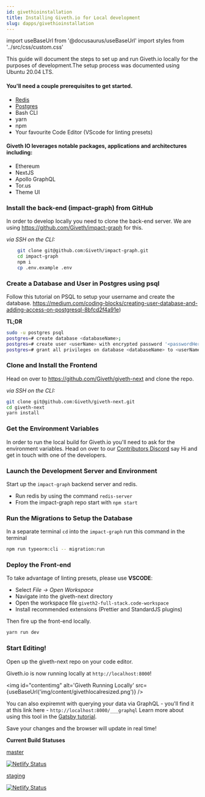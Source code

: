 ```yaml
---
id: givethioinstallation
title: Installing Giveth.io for Local development
slug: dapps/givethioinstallation
---
```


import useBaseUrl from '@docusaurus/useBaseUrl'
import styles from '../src/css/custom.css'

This guide will document the steps to set up and run Giveth.io locally for the purposes of development.The setup process was documented using Ubuntu 20.04 LTS.

#### **You'll need a couple prerequisites to get started.**

 - [Redis](https://redis.io/topics/quickstart)
 - [Postgres](https://www.postgresql.org/download)
 - Bash CLI
 - yarn
 - npm
 - Your favourite Code Editor (VScode for linting presets)

#### **Giveth IO leverages notable packages, applications and architectures including:**  
 - Ethereum
 - NextJS
 - Apollo GraphQL
 - Tor.us
 - Theme UI

### Install the back-end (impact-graph) from GitHub
In order to develop locally you need to clone the back-end server. We are using https://github.com/Giveth/impact-graph for this.

*via SSH on the CLI:*
```bash
    git clone git@github.com:Giveth/impact-graph.git
    cd impact-graph
    npm i
    cp .env.example .env
```


### Create a Database and User in Postgres using psql
Follow this tutorial on PSQL to setup your username and create the database.
https://medium.com/coding-blocks/creating-user-database-and-adding-access-on-postgresql-8bfcd2f4a91e)

**TL;DR**
```bash
sudo -u postgres psql
postgres=# create database <databaseName>;
postgres=# create user <userName> with encrypted password '<passwordHere>';
postgres=# grant all privileges on database <databaseName> to <userName>;
```
### Clone and Install the Frontend
  Head on over to https://github.com/Giveth/giveth-next and clone the repo.  

  *via SSH on the CLI:*
  ```bash
  git clone git@github.com:Giveth/giveth-next.git
  cd giveth-next
  yarn install
  ```

### Get the Environment Variables
 In order to run the local build for Giveth.io you'll need to ask for the environment variables. Head on over to our [Contributors Discord](https://discord.gg/EndTUw9955) say Hi and get in touch with one of the developers.


### Launch the Development Server and Environment
 Start up the `impact-graph` backend server and redis.
  - Run redis by using the command `redis-server`
  - From the impact-graph repo start with `npm start`

### Run the Migrations to Setup the Database
In a separate terminal `cd` into the `impact-graph`
run this command in the terminal
```bash
npm run typeorm:cli -- migration:run
```

### Deploy the Front-end
 To take advantage of linting presets, please use **VSCODE**:
 * Select *File -> Open Workspace*
 * Navigate into the giveth-next directory
 * Open the workspace file `giveth2-full-stack.code-workspace`
 * Install recommended extensions (Prettier and StandardJS plugins)

 Then fire up the front-end locally.

 ```bash
 yarn run dev
 ```

### Start Editing!

Open up the giveth-next repo on your code editor.

Giveth.io is now running locally at `http://localhost:8000`!

<img id="contentimg" alt='Giveth Running Locally' src={useBaseUrl('img/content/givethlocalresized.png')} />

You can also expiremnt with querying your data via GraphQL - you'll find it at this link here - `http://localhost:8000/___graphql`
Learn more about using this tool in the [Gatsby tutorial](https://www.gatsbyjs.org/tutorial/part-five/#introducing-graphiql).

  Save your changes and the browser will update in real time!

**Current Build Statuses**

[master](https://giveth.io)

[![Netlify Status](https://api.netlify.com/api/v1/badges/f914ac7e-ce27-4909-bd3e-14d749731a52/deploy-status)](https://app.netlify.com/sites/giveth2/deploys)

[staging](https://next.giveth.io)

[![Netlify Status](https://api.netlify.com/api/v1/badges/2f325b5b-e159-443e-bac7-c5e15f3578c0/deploy-status)](https://app.netlify.com/sites/giveth-website-staging/deploys)
<br />
